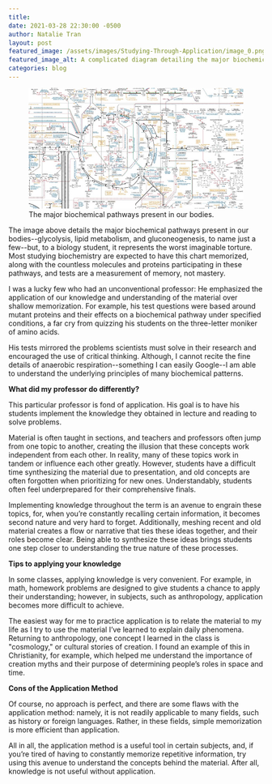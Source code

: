 ```yaml
---
title: 
date: 2021-03-28 22:30:00 -0500
author: Natalie Tran
layout: post
featured_image: /assets/images/Studying-Through-Application/image_0.png
featured_image_alt: A complicated diagram detailing the major biochemical pathways present in our bodies
categories: blog
---
```


<figure class="figure">
<img
src="/assets/images/Studying-Through-Application/image_0.png" 
alt="A complicated diagram detailing the major biochemical pathways present in our bodies" class="mx-auto 
mt-5 mb-2 d-block w-75" />
	<figcaption class="figure-caption text-center mb-5">The major biochemical pathways present in our bodies.</figcaption>
</figure>

The image above details the major biochemical pathways present in our bodies--glycolysis, lipid metabolism, and gluconeogenesis, to name just a few--but, to a biology student, it represents the worst imaginable torture. Most studying biochemistry are expected to have this chart memorized, along with the countless molecules and proteins participating in these pathways, and tests are a measurement of memory, not mastery. 

I was a lucky few who had an unconventional professor: He emphasized the application of our knowledge and understanding of the material over shallow memorization. For example, his test questions were based around mutant proteins and their effects on a biochemical pathway under specified conditions, a far cry from quizzing his students on the three-letter moniker of amino acids. 

His tests mirrored the problems scientists must solve in their research and encouraged the use of critical thinking. Although, I cannot recite the fine details of anaerobic respiration--something I can easily Google--I am able to understand the underlying principles of many biochemical patterns. 

**What did my professor do differently?**

This particular professor is fond of application. His goal is to have his students implement the knowledge they obtained in lecture and reading to solve problems. 

Material is often taught in sections, and teachers and professors often jump from one topic to another, creating the illusion that these concepts work independent from each other. In reality, many of these topics work in tandem or influence each other greatly. However, students have a difficult time synthesizing the material due to presentation, and old concepts are often forgotten when prioritizing for new ones. Understandably, students often feel underprepared for their comprehensive finals. 

Implementing knowledge throughout the term is an avenue to engrain these topics, for, when you’re constantly recalling certain information, it becomes second nature and very hard to forget. Additionally, meshing recent and old material creates a flow or narrative that ties these ideas together, and their roles become clear. Being able to synthesize these ideas brings students one step closer to understanding the true nature of these processes. 

**Tips to applying your knowledge**

In some classes, applying knowledge is very convenient. For example, in math, homework problems are designed to give students a chance to apply their understanding; however, in subjects, such as anthropology, application becomes more difficult to achieve. 

The easiest way for me to practice application is to relate the material to my life as I try to use the material I’ve learned to explain daily phenomena. Returning to anthropology, one concept I learned in the class is "cosmology," or cultural stories of creation. I found an example of this in Christianity, for example, which helped me understand the importance of creation myths and their purpose of determining people’s roles in space and time. 

**Cons of the Application Method**

Of course, no approach is perfect, and there are some flaws with the application method: namely, it is not readily applicable to many fields, such as history or foreign languages. Rather, in these fields, simple memorization is more efficient than application. 

All in all, the application method is a useful tool in certain subjects, and, if you’re tired of having to constantly memorize repetitive information, try using this avenue to understand the concepts behind the material. After all, knowledge is not useful without application. 
